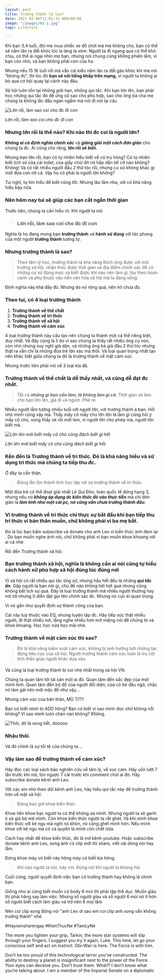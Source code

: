 ```yaml
---
layout: post
title: Trưởng thành là sao?
date: 2021-02-06T12:01:35.000+00:00
image: "/images/01-1.jpg"
tags: Lifestyle

---
```

Khi bạn 3,4 tuổi, đòi mẹ mua chiếc xe đồ chơi mà mẹ không cho, bạn có thể sẽ nằm lăn ra đất khóc lóc la làng la xóm. Người ta đi ngang qua có thể khó chịu, có thể ái ngại nhìn mẹ bạn, nhưng nói chung cũng không phiền lắm, vì bạn còn nhỏ, và bạn không phải con của họ.

Nhưng nếu 15 16 tuổi rồi mà vẫn cái kiểu nằm lăn ra đất gào khóc khi má nói “không đc”, thì lúc đó **bạn sẽ nổi tiếng khắp trên mạng,** vì người ta không ai bỏ qua cơ hội quay lại cảnh này đâu.

Xã hội luôn tồn tại những giới hạn, những qui tắc. Khi bạn lớn lên, bạn phải học những qui tắc đó để ứng xử sao cho phù hợp, sao cho ông bà cha mẹ chúng ta không lắc đầu ngán ngẩm mà nói đi nói lại câu

![Lớn rồi, làm sao coi cho đc đi con](/images/storyblocks-when-she-finally-g.jpg)

_Lớn rồi, làm sao coi cho đc đi con_

### Nhưng lớn rồi là thế nào? Khi nào thì đc coi là người lớn?

**_Không ai có định nghĩa chính xác_** và **_giảng giải một cách đơn giản_** cho chúng ta đc. Ai cũng cho rằng, **lớn rồi sẽ biết.**

Nhưng bạn lớn rồi, bạn có tự nhiên hiểu biết về vũ trụ hông? Có tự nhiên biết lịch sử của cái toilet, của giấy chùi đít nó hấp dẫn tới cỡ nào không? Không! Và có rất nhiều người đầu 2 thứ tóc rồi, nhưng cư xử không khác gì một đứa con nít cả. Vậy họ có phải là người lớn không?

Tui nghĩ, tự tìm hiểu để biết cũng tốt. Nhưng lâu lắm nha, với có khả năng hiểu bậy nữa.

### Nên hôm nay tui sẽ giúp các bạn cắt ngắn thời gian

Trước tiên, chúng ta cần hiểu rõ. Khi người ta nói 

> ### Lớn rồi, làm sao coi cho đc đi con

Nghĩa là họ đang mong bạn **trưởng thành** và **hành xử đúng** với tác phong của một người **trưởng thành** tương tự.

### Nhưng trưởng thành là sao?

> Theo tâm lý học, trưởng thành là khả năng thích ứng được với môi trường xã hội, nhận thức được thời gian và địa điểm chính xác để có những cư xử đúng mực và biết được khi nào nên làm gì, tùy theo hoàn cảnh và phụ thuộc vào nền văn hóa xã hội mà ta đang sống.

  
Định nghĩa này khá đầy đủ. Nhưng do nó rộng quá, nên nó chưa đủ.

### Theo tui, có 4 loại trưởng thành

1. **Trưởng thành về thể chất**
2. **Trưởng thành về tri thức**
3. **Trưởng thành về xã hội**
4. **Trưởng thành về cảm xúc**

  
4 loại trưởng thành này cấu tạo nên chúng ta thành một cá thể riêng biệt, duy nhất. Và đây cũng là lí do vì sao chúng ta thấy rất nhiều ông cụ non, còn nhỏ nhưng suy nghĩ già dặn, và những ông bà già đầu 2 thứ tóc nhưng thật ra vẫn chỉ là những đứa trẻ lớn xác mà thôi. Và loại quan trọng nhất tạo nên khác biệt giữa chúng ta đó là trưởng thành về mặt cảm xúc.

Nhưng trước tiên phải nói về 3 loại kia đã.

### Trưởng thành về thể chất là dễ thấy nhất, và cũng dễ đạt đc nhất. 

> Tất cả **_những gì bạn cần làm, là không làm gì cả._** Thời gian sẽ làm cho bạn lớn lên, già đi và ngủm. Phẻ re. 

Nhiều người lầm tưởng nhiều tuổi với người lớn, với trưởng thành á bạn. Hồi nhỏ mình cũng vậy mà. Thấy mấy cô mấy chú lớn lớn là làm gì cũng hỏi ý mấy cô chú, xong thấy ok rồi mới làm, vì người lớn cho phép mà, người lớn biết mà. 

_![Lớn lên mới biết mấy cô chú cũng đách biết gì hết](/images/a-young-man-with-his-hand-on-h.jpg)_

_Lớn lên mới biết mấy cô chú cũng đách biết gì hết._

### Kến đến là Trưởng thành về tri thức. Đó là khả năng hiểu và sử dụng tri thức mà chúng ta tiếp thu đc. 

Ở đây ta cẩn thận. 

> Đừng lẫn lộn thành tích học tập với sự trưởng thành về tri thức. 

Một đứa trẻ có thể đoạt giải nhất Lê Quí Đôn, toán quốc tế đứng hạng 3, nhưng nếu nó **_không áp dụng dc kiến thức đó vào thực tiễn_** mà chỉ đơn giản là **_làm tính như một cái pc, nó cũng vẫn chưa trưởng thành đâu_**. 

### Vì trưởng thành về tri thức chỉ thực sự bắt đầu khi bạn tiếp thu tri thức vì bản thân muốn, chứ không phải vì ba mẹ bắt. 

Đó là lúc bạn bấm subscribe và donate cho anh Leo vì kiến thức ảnh đem lại . Do bạn muốn nghe ảnh nói, chứ không phải vì bạn muốn khoe khoang với ai cả nhé

Rồi đến Trưởng thành xã hội. 

### Bạn trưởng thành xã hội, nghĩa là không cần ai nói cũng tự hiểu cách hành xử phù hợp xã hội đúng lúc đúng nơi

Vì xã hội có rất nhiều qui tắc ứng xử, nhưng hầu hết đều là những **_qui tắc ẩn_**. Gặp người lạ bạn nói gì, chủ đề nào không hời hợt quá nhưng cũng không bất lịch sự quá. Đây là loại trưởng thành mà nhiều người thường hay nói tới nhưng 0 diễn đạt gọi tên chính xác đc. Nhưng nó cực kì quan trọng. 

Vì nó gần như quyết định sự thành công của bạn. 

Cái này tuỳ thuộc vào EQ, nhưng luyện tập đc. Hãy tiếp xúc thật nhiều người, đi thật nhiều nơi, lắng nghe nhiều hơn mở miệng nói để chứng tỏ và khoe khoang. Học học nữa học mãi nhé.

### Trưởng thành về mặt cảm xúc thì sao?

> Đó là khả năng kiểm soát cảm xúc, không bị ảnh hưởng bởi những tác động tiêu cực của xã hội. Người trưởng thành cảm xúc luôn là trụ cột tinh thần giúp người khác dựa vào.

####   
Và cũng là loại trưởng thành bị coi nhẹ nhất trong xã hội VN. 

Chúng ta quan tâm tới tài sản một ai đó. Quan tâm đến sắc đẹp của một minh tinh. Quan tâm đến bộ đồ của người đối diện, của cô bé đầu ngõ, chắc nó làm gái nên mới mặc đồ như vậy... 

Nhưng cảm xúc của bản thân, MÙ TỊT!!

Bạn có biết mình bị ADD hông? Bạn có biết vì sao mình đọc chữ không nổi không? Vì sao mình luôn chán nản không? Không. 

![Thôi, dô là xong hết, dôoooo](/images/storyblocks-close-up-of-three-2.jpg)

### Nhậu thôi.

Và đó chính là sự tồi tệ của chúng ta....

### Vậy làm sao để trưởng thành về cảm xúc?

Hãy đọc các loại sách báo nghiên cứu về tâm lý, về xúc cảm. Hãy uốn lưỡi 7 lần trước khi nói, lộn ngược 7 cái trước khi comment chửi ai đó. Hãy subscribe donate kênh anh Leo.

Với các em nhỏ theo dõi kênh anh Leo, hãy hiểu qui tắc này để trưởng thành hơn về mặt xã hội: 

> Đừng bao giờ khoe kiến thức.

Khoe tiền khoe bạc người ta có thể không ưa mình. Nhưng người ta sẽ ganh tị và giả bộ mê mình. Còn khoe kiến thức người ta rất ghét. Và khi mình khoe kiến thức với kẻ ngu mà nghĩ nó khôn, nó càng ghét mình hơn. Nếu mình khoe với kẻ ngu mà có cá quyền là mình còn chết nữa.

Cách hay nhất để khoe kiến thức, đó là mở kênh youtube. Hoặc subscribe donate kênh anh Leo, xong ảnh có clip mới thì share, viết vài dòng nói hay lắm. 

Đừng khoe mày vó biết này hông mày có biết kia hông. 

> Khi nào người ta hỏi, hãy nói. Đừng nói khi người ta không hỏi

  
Cuối cùng, người quyết định việc bạn có trưởng thành hay không là chính bạn.

Giống như ai cũng biết muốn có body 6 múi thì phải tập thể dục. Muốn giàu thì phải hăng say làm việc. Nhưng số người giàu và số người 6 múi nó ít hơn số người biết cách làm giàu và trở nên 6 múi lắm

Nên coi clip xong đừng nói "anh Leo ơi sao em coi clip anh xong vẫn không trưởng thành" nhé.

\#Haynensharengay #KienThucNe #TamLyNe

The more you tighten your grip, Tarkin, the more star systems will slip through your fingers. I suggest you try it again, Luke. This time, let go your conscious self and act on instinct. Obi-Wan is here. The Force is with him.

Don’t be too proud of this technological terror you’ve constructed. The ability to destroy a planet is insignificant next to the power of the Force. Your eyes can deceive you. Don’t trust them. What?! I don’t know what you’re talking about. I am a member of the Imperial Senate on a diplomatic